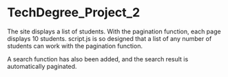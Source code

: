 # TechDegree_Project_2

The site displays a list of students. With the pagination function,
each page displays 10 students.
script.js is so designed that a list of any number of students can
work with the pagination function.

A search function has also been added, and the search result is
automatically paginated.